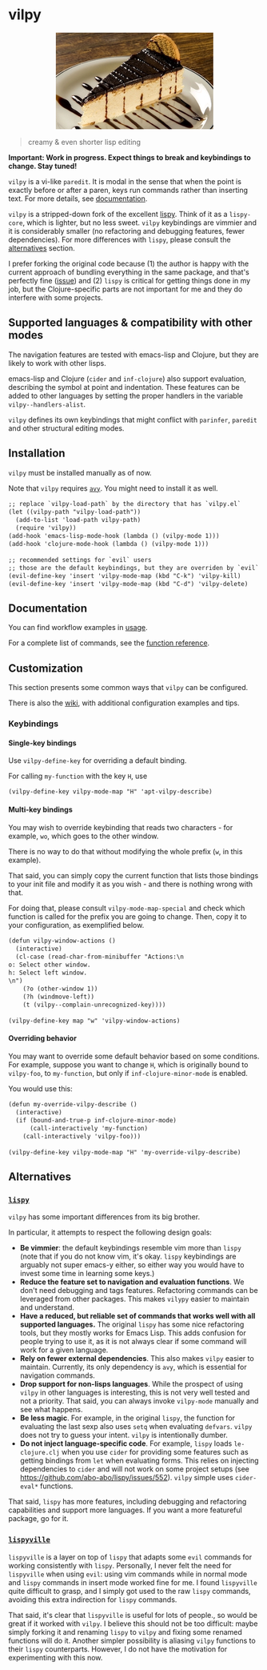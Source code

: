 # vilpy

<p align="center">
<img src="imgs/torta-holandesa.jpg"
   alt="vilpy logo"/>
</p>

> creamy & even shorter lisp editing

**Important: Work in progress. Expect things to break and keybindings to change. Stay tuned!**

`vilpy` is a vi-like `paredit`.
It is modal in the sense that when the point is exactly before or after a paren, keys run commands rather than inserting text. For more details, see [documentation](#documentation).

`vilpy` is a stripped-down fork of the excellent [lispy](https://github.com/abo-abo/lispy).
Think of it as a `lispy-core`, which is lighter, but no less sweet.
`vilpy` keybindings are vimmier and it is considerably smaller (no refactoring and debugging features, fewer dependencies).
For more differences with `lispy`, please consult the [alternatives](#alternatives) section.

I prefer forking the original code because (1) the author is happy with the current approach of bundling everything in the same package, and that's perfectly fine ([issue](https://github.com/abo-abo/lispy/issues/74)) and (2) `lispy` is critical for getting things done in my job, but the Clojure-specific parts are not important for me and they do interfere with some projects.

## Supported languages & compatibility with other modes
The navigation features are tested with emacs-lisp and Clojure, but they are likely to work with other lisps.

emacs-lisp and Clojure (`cider` and `inf-clojure`) also support evaluation, describing the symbol at point and indentation.
These features can be added to other languages by setting the proper handlers in the variable `vilpy--handlers-alist`.

`vilpy` defines its own keybindings that might conflict with `parinfer`, `paredit` and other structural editing modes.

## Installation
`vilpy` must be installed manually as of now.

Note that `vilpy` requires [`avy`](https://github.com/abo-abo/avy). You might need to install it as well.

``` emacs-lisp
;; replace `vilpy-load-path` by the directory that has `vilpy.el`
(let ((vilpy-path "vilpy-load-path"))
  (add-to-list 'load-path vilpy-path)
  (require 'vilpy))
(add-hook 'emacs-lisp-mode-hook (lambda () (vilpy-mode 1)))
(add-hook 'clojure-mode-hook (lambda () (vilpy-mode 1)))

;; recommended settings for `evil` users
;; those are the default keybindings, but they are overriden by `evil`
(evil-define-key 'insert 'vilpy-mode-map (kbd "C-k") 'vilpy-kill)
(evil-define-key 'insert 'vilpy-mode-map (kbd "C-d") 'vilpy-delete)
```

## Documentation

You can find workflow examples in [usage](/docs/usage.md).

For a complete list of commands, see the [function reference](/docs/reference.md).

## Customization
This section presents some common ways that `vilpy` can be configured.

There is also the [wiki](https://github.com/Andre0991/vilpy/wiki), with additional configuration examples and tips.

### Keybindings
#### Single-key bindings
Use `vilpy-define-key` for overriding a default binding.

For calling `my-function` with the key `H`, use

``` emacs-lisp
(vilpy-define-key vilpy-mode-map "H" 'apt-vilpy-describe)
```

#### Multi-key bindings
You may wish to override keybinding that reads two characters - for example, `wo`, which goes to the other window.

There is no way to do that without modifying the whole prefix (`w`, in this example).

That said, you can simply copy the current function that lists those bindings to your init file and modify it as you wish - and there is nothing wrong with that.

For doing that, please consult `vilpy-mode-map-special` and check which function is called for the prefix you are going to change. Then, copy it to your configuration, as exemplified below.

``` emacs-lisp
(defun vilpy-window-actions ()
  (interactive)
  (cl-case (read-char-from-minibuffer "Actions:\n
o: Select other window.
h: Select left window.
\n")
    (?o (other-window 1))
    (?h (windmove-left))
    (t (vilpy--complain-unrecognized-key))))
    
(vilpy-define-key map "w" 'vilpy-window-actions)
```

#### Overriding behavior
You may want to override some default behavior based on some conditions.
For example, suppose you want to change `H`, which is originally bound to `vilpy-foo`, to `my-function`, but only if `inf-clojure-minor-mode` is enabled.

You would use this:

``` emacs-lisp
(defun my-override-vilpy-describe ()
  (interactive)
  (if (bound-and-true-p inf-clojure-minor-mode)
      (call-interactively 'my-function)
    (call-interactively 'vilpy-foo)))

(vilpy-define-key vilpy-mode-map "H" 'my-override-vilpy-describe)
```

## Alternatives
### [`lispy`](https://github.com/abo-abo/lispy/)
`vilpy` has some important differences from its big brother.

In particular, it attempts to respect the following design goals:
- **Be vimmier**: the default keybindings resemble vim more than `lispy` (note that if you do not know vim, it's okay. `lispy` keybindings are arguably not super emacs-y either, so either way you would have to invest some time in learning some keys.)
- **Reduce the feature set to navigation and evaluation functions**. We don't need debugging and tags features. Refactoring commands can be leveraged from other packages. This makes `vilypy` easier to maintain and understand.
- **Have a reduced, but reliable set of commands that works well with all supported languages.** The original `lispy` has some nice refactoring tools, but they mostly works for Emacs Lisp. This adds confusion for people trying to use it, as it is not always clear if some command will work for a given language.
- **Rely on fewer external dependencies**. This also makes `vilpy` easier to maintain. Currently, its only dependency is `avy`, which is essential for navigation commands.
- **Drop support for non-lisps languages**. While the prospect of using `vilpy` in other languages is interesting, this is not very well tested and not a priority. That said, you can always invoke `vilpy-mode` manually and see what happens.
- **Be less magic**. For example, in the original `lispy`, the function for evaluating the last sexp also uses `setq` when evaluating `defvars`. `vilpy` does not try to guess your intent. `vilpy` is intentionally dumber.
- **Do not inject language-specific code**. For example, `lispy` loads `le-clojure.clj` when you use `cider` for providing some features such as getting bindings from `let` when evaluating forms. This relies on injecting dependencies to `cider` and will not work on some project setups (see https://github.com/abo-abo/lispy/issues/552). `vilpy` simple uses `cider-eval*` functions.

That said, `lispy` has more features, including debugging and refactoring capabilities and support more languages. If you want a more featureful package, go for it.

### [`lispyville`](https://github.com/noctuid/lispyville)

`lispyville` is a layer on top of `lispy` that adapts some `evil` commands for working consistently with `lispy`.
Personally, I never felt the need for `lispyville` when using `evil`: using vim commands while in normal mode and `lispy` commands in insert mode worked fine for me.
I found `lispyville` quite difficult to grasp, and I simply got used to the raw `lispy` commands, avoiding this extra indirection for `lispy` commands.

That said, it's clear that `lispyville` is useful for lots of people., so would be great if it worked with `vilpy`.
I believe this should not be too difficult: maybe simply forking it and renaming `lispy` to `vilpy` and fixing some renamed functions will do it.
Another simpler possibility is aliasing `vilpy` functions to their `lispy` counterparts.
However, I do not have the motivation for experimenting with this now.
